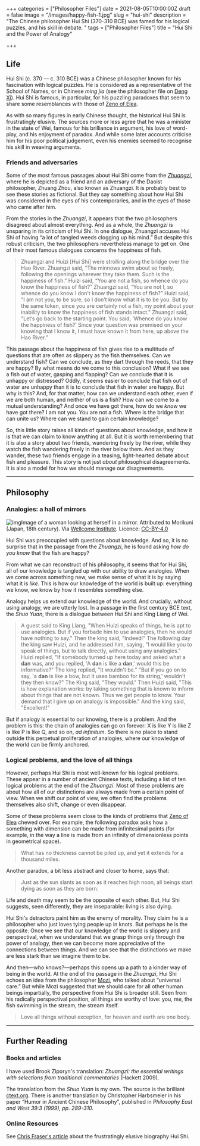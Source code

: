 +++
categories = ["Philosopher Files"]
date = 2021-08-05T10:00:00Z
draft = false
image = "/images/happy-fish-1.jpg"
slug = "hui-shi"
description = "The Chinese philosopher Hui Shi (370-310 BCE) was famed for his logical puzzles, and his skill in debate. "
tags = ["Philosopher Files"]
title = "Hui Shi and the Power of Analogy"

+++

## Life

Hui Shi (c. 370 — c. 310 BCE) was a Chinese  philosopher known for his fascination with logical puzzles. He is  considered as a representative of the School of Names, or in Chinese *ming jia* (see the philosopher file on [Deng Xi](/deng-xi)). Hui Shi is famous, in particular, for his puzzling paradoxes that seem to share some resemblances with those of [Zeno of Elea](/zeno-of-elea). 

As with so many figures in early Chinese thought, the historical Hui Shi  is frustratingly elusive. The sources more or less agree that he was a  minister in the state of Wei, famous for his brilliance in argument, his love of word-play, and his enjoyment of paradox. And while some later  accounts criticise him for his poor political judgement, even his  enemies seemed to recognise his skill in weaving arguments.

### Friends and adversaries

Some of the most famous passages about Hui Shi come from the [*Zhuangzi*](/zhuangzi), where he is depicted as a friend and an adversary of the Daoist  philosopher, Zhuang Zhou, also known as Zhuangzi. It is probably best to see these stories as fictional. But they say something about how Hui  Shi was considered in the eyes of his contemporaries, and in the eyes of those who came after him.

From the stories in the *Zhuangzi*, it appears that the two philosophers disagreed about almost everything. And as a whole, the *Zhuangzi* is unsparing in its criticism of Hui Shi. In one dialogue, Zhuangzi  accuses Hui Shi of having “a lot of tangled weeds clogging up his mind.” But despite this robust criticism, the two philosophers nevertheless  manage to get on. One of their most famous dialogues concerns the  happiness of fish.

> Zhuangzi and Huizi [Hui Shi] were  strolling along the bridge over the Hao River. Zhuangzi said, “The  minnows swim about so freely, following the openings wherever they take  them. Such is the happiness of fish.”
> Huizi said, “You are not a fish, so whence do you know the happiness of fish?”
> Zhuangzi said, “You are not I, so whence do you know I don’t know the happiness of fish?”
> Huizi said, “I am not you, to be sure, so I don’t know what it is to be you.  But by the same token, since you are certainly not a fish, my point  about your inability to know the happiness of fish stands intact.”
> Zhuangzi said, “Let’s go back to the starting point. You said, ‘Whence do you  know the happiness of fish?’ Since your question was premised on your  knowing that I know it, I must have known it from here, up above the Hao River.”

This passage about the happiness of fish gives  rise to a multitude of questions that are often as slippery as the fish  themselves. Can we understand fish? Can we conclude, as they dart  through the reeds, that they are happy?  By what means do we come to  this conclusion? What if we see a fish out of water, gasping and  flapping? Can we conclude that it is unhappy or distressed? Oddly, it  seems easier to conclude that fish out of water are unhappy than it is  to conclude that fish in water are happy. But why is this? And, for that matter, how can we understand each other, even if we are both human,  and neither of us is a fish? How can we come to a mutual understanding?  And once we have got there, how do we *know* we have got there? I am not you. You are not a fish. Where is the bridge that can unite us?  Where can we stand to gain certain knowledge? 

So, this little  story raises all kinds of questions about knowledge, and how it is that  we can claim to know anything at all. But it is worth remembering that  it is also a story about two friends, wandering freely by the river,  while they watch the fish wandering freely in the river below them. And  as they wander, these two friends engage in a teasing, light-hearted  debate about fish and pleasure. This story is not just *about* philosophical disagreements. It is also a model for how we should manage our disagreements.

------

## Philosophy

### Analogies: a hall of mirrors

![img](/images/mirror.jpg)Image of a woman looking at herself in a mirror. Attributed to Morikuni (Japan, 18th century). Via [Wellcome Institute](https://wellcomecollection.org/works/e4j38pdn). Licence: [CC-BY-4.0](https://creativecommons.org/licenses/by/4.0/)

Hui Shi was preoccupied with questions about knowledge. And so, it is no surprise that in the passage from the *Zhuangzi*, he is found asking *how do you know* that the fish are happy? 

From what we can reconstruct of his philosophy, it seems that for Hui Shi,  all of our knowledge is tangled up with our ability to draw analogies.  When we come across something new, we make sense of what it is by saying what it is *like*. This is how our knowledge of the world is built up: everything we know, we know by how it resembles something else. 

Analogy helps us extend our knowledge of the world. And crucially, without  using analogy, we are utterly lost. In a passage in the first century  BCE text, the *Shuo Yuan*, there is a dialogue between Hui Shi and King Liang of Wei. 

> A guest said to King Liang, "When Huizi speaks of things, he is apt to  use analogies. But if you forbade him to use analogies, then he would  have nothing to say."
> Then the king said, "Indeed!"
> The following  day the king saw Huizi, and he addressed him, saying, "I would like you  to speak of things, but to talk directly, without using any analogies."
> Huizi replied, "If somebody turned up here today and asked what a **dan** was, and you replied, 'A **dan** is like a **dan**,' would this be informative?"
> The king replied, "It wouldn't be."
> "But if you go on to say, 'a **dan** is like a bow, but it uses bamboo for its string,' wouldn't they then know?"
> The King said, "They would."
> Then Huizi said, "This is how explanation works: by taking something that is known to inform about things that are not known. Thus we get people to  know. Your demand that I give up on analogy is impossible."
> And the king said, "Excellent!"  

But if analogy is essential to our knowing, there is a problem. And the  problem is this: the chain of analogies can go on forever: X is like Y  is like Z is like P is like Q, and so on, *ad infinitum*. So  there is no place to stand outside this perpetual proliferation of  analogies, where our knowledge of the world can be firmly anchored.  

### Logical problems, and the love of all things

However, perhaps Hui Shi is most well-known for his logical problems. These  appear in a number of ancient Chinese texts, including a list of ten  logical problems at the end of the *Zhuangzi*. Most of these  problems are about how all of our distinctions are always made from a  certain point of view. When we  shift our point of view, we often find  the problems themselves also shift, change or even disappear.

Some of these problems seem close to the kinds of problems that [Zeno of Elea](/zeno-of-elea) chewed over. For example, the following paradox asks how a something  with dimension can be made from infinitesimal points (for example, in  the way a line is made from an infinity of dimensionless points in  geometrical space).  

> What has no thickness cannot be piled up, and yet it extends for a thousand miles.   

Another paradox, a bit less abstract and closer to home, says that:

> Just as the sun slants as soon as it reaches high noon, all beings start dying as soon as they are born.

Life and death may seem to be the opposite of each other. But, Hui Shi  suggests, seen differently, they are inseparable: living is also dying.

Hui Shi's detractors paint him as the enemy of morality. They claim he is a philosopher who just loves tying people up in knots. But perhaps he is  the opposite. Once we see that our knowledge of the world is slippery  and perspectival, when we understand that we grasp things only through  the power of analogy, then we can become more appreciative of the  connections between things. And we can see that the distinctions we make are less stark than we imagine them to be. 

And then—who knows?—perhaps this opens up a path to a kinder way of being in the world. At the end of the passage in the *Zhuangzi*, Hui Shi echoes an idea from the philosopher [Mozi](/mozi), who talked about “universal care.” But while Mozi suggested that we  should care for all other human beings impartially, the perspective from Hui Shi is broader still. Seen from his radically perspectival  position, all things are worthy of love: you, me, the fish swimming in  the stream, the stream itself.

>  Love all things without exception, for heaven and earth are one body.

------

## Further Reading

### **Books and articles**

I have used Brook Ziporyn's translation: *Zhuangzi: the essential writings with selections from traditional commentaries* (Hackett 2009).

The translation from the *Shuo Yuan* is my own. The source is the brilliant [ctext.org](https://ctext.org/shuo-yuan/shan-shuo?searchu=惠子&searchmode=showall#result). There is another translation by Christopher Harbsmeier in his paper “Humor in Ancient Chinese Philosophy”, published in *Philosophy East and West 39:3 (1999), pp. 289-310.*

### **Online Resources**

See [Chris Fraser's article](https://plato.stanford.edu/entries/school-names/life-hui-shi.html) about the frustratingly elusive biography Hui Shi.
